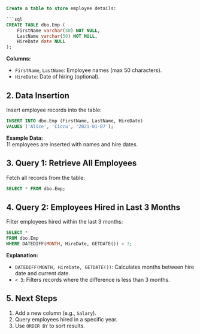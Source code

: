 ````SQL

Create a table to store employee details:

```sql
CREATE TABLE dbo.Emp (
    FirstName varchar(50) NOT NULL,
    LastName varchar(50) NOT NULL,
    HireDate date NULL
);
````

**Columns:**

- `FirstName`, `LastName`: Employee names (max 50 characters).
- `HireDate`: Date of hiring (optional).

## **2. Data Insertion**

Insert employee records into the table:

```SQL
INSERT INTO dbo.Emp (FirstName, LastName, HireDate)
VALUES ('Alice', 'Ciccu', '2021-01-07');
```

**Example Data:**  
11 employees are inserted with names and hire dates.  

## **3. Query 1: Retrieve All Employees**

Fetch all records from the table:

```SQL
SELECT * FROM dbo.Emp;
```

## **4. Query 2: Employees Hired in Last 3 Months**

Filter employees hired within the last 3 months:

```SQL
SELECT *
FROM dbo.Emp
WHERE DATEDIFF(MONTH, HireDate, GETDATE()) < 3;
```

**Explanation:**

- `DATEDIFF(MONTH, HireDate, GETDATE())`: Calculates months between hire date and current date.
- `< 3`: Filters records where the difference is less than 3 months.

## **5. Next Steps**

1. Add a new column (e.g., `Salary`).
2. Query employees hired in a specific year.
3. Use `ORDER BY` to sort results.